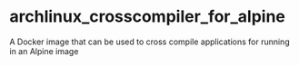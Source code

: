 # archlinux_crosscompiler_for_alpine
A Docker image that can be used to cross compile applications for running in an Alpine image
